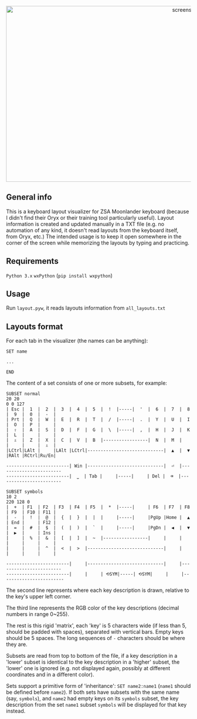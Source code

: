 <div align="center">
  <p>
    <a href="#"><img src="https://i.imgur.com/XtHuH2j.png" width="964" height="478" alt="screenshot" /></a>
  </p>
</div>

## General info
This is a keyboard layout visualizer for ZSA Moonlander keyboard (because I didn't find their Oryx or their training tool particularly useful). Layout information is created and updated manually in a TXT file (e.g. no automation of any kind, it doesn't read layouts from the keyboard itself, from Oryx, etc.) The intended usage is to keep it open somewhere in the corner of the screen while memorizing the layouts by typing and practicing.
## Requirements

`Python 3.x`
`wxPython` (`pip install wxpython`)

## Usage

Run `layout.pyw`, it reads layouts information from `all_layouts.txt`

## Layouts format

For each tab in the visualizer (the names can be anything):
```
SET name

...

END
```
The content of a set consists of one or more subsets, for example:
```
SUBSET normal
20 20
0 0 127
| Esc |  1  |  2  |  3  |  4  |  5  |  !  |-----|  '  |  6  |  7  |  8  |  9  |  0  |  -  |
| Prt |  Q  |  W  |  E  |  R  |  T  |  /  |-----|  .  |  Y  |  U  |  I  |  O  |  P  |     |
|  ⇧  |  A  |  S  |  D  |  F  |  G  |  \  |-----|  ,  |  H  |  J  |  K  |  L  |     |     |
|  ⇫  |  Z  |  X  |  C  |  V  |  B  |-----------------|  N  |  M  |     |     |     |  ⇫  |
|LCtrl|LAlt |     |LAlt |LCtrl|-----------------------------|  ▲  |  ▼  |RAlt |RCtrl|Ru/En|

------------------------| Win |-----------------------------|  ⏎  |------------------------
------------------------|  ⎵  | Tab |     |-----|     | Del |  ⌫  |------------------------

SUBSET symbols
10 2
220 128 0
|  +  | F1  | F2  | F3  | F4  | F5  |  *  |-----|     | F6  | F7  | F8  | F9  | F10 | F11 |
|  -  |  !  |  @  |  {  |  }  |  |  |     |-----|     |PgUp |Home |  ▲  | End |     | F12 |
|  =  |  #  |  $  |  (  |  )  |  `  |     |-----|     |PgDn |  ◀  |  ▼  |  ▶  |     | Ins |
|     |  %  |  &  |  [  |  ]  |  ~  |-----------------|     |     |     |     |     |     |
|     |     |  ^  |  <  |  >  |-----------------------------|     |     |     |     |     |

------------------------|     |-----------------------------|     |------------------------
------------------------|     |     | ⟲SYM|-----| ⟲SYM|     |     |------------------------
```
The second line represents where each key description is drawn, relative to the key's upper left corner. 

The third line represents the RGB color of the key descriptions (decimal numbers in range 0~255).

The rest is this rigid 'matrix', each 'key' is 5 characters wide (if less than 5, should be padded with spaces), separated with vertical bars. Empty keys should be 5 spaces. The long sequences of `-` characters should be where they are.

Subsets are read from top to bottom of the file, if a key description in a 'lower' subset is identical to the key description in a 'higher' subset, the 'lower' one is ignored (e.g. not displayed again, possibly at different coordinates and in a different color).

Sets support a primitive form of 'inheritance': `SET name2:name1` (`name1` should be defined before `name2`). If both sets have subsets with the same name (say, `symbols`), and `name2` had empty keys on its `symbols` subset, the key description from the set `name1` subset `symbols` will be displayed for that key instead.
